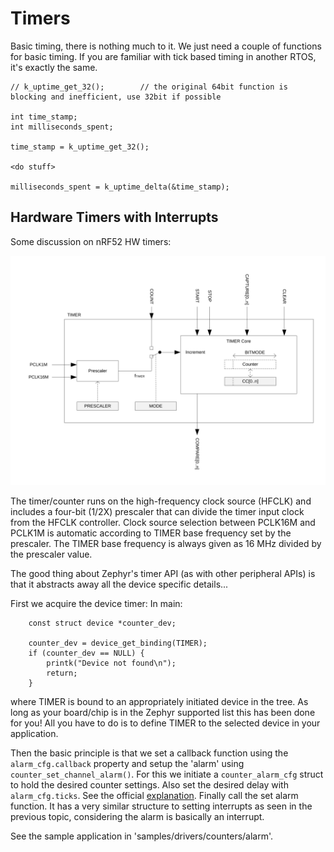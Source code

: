 # Timers

Basic timing, there is nothing much to it. We just need a couple of functions for basic timing. If you are familiar with tick based timing in another RTOS, it's exactly the same.

```
// k_uptime_get_32();        // the original 64bit function is blocking and inefficient, use 32bit if possible

int time_stamp;
int milliseconds_spent;

time_stamp = k_uptime_get_32();

<do stuff>

milliseconds_spent = k_uptime_delta(&time_stamp);

```

## Hardware Timers with Interrupts

Some discussion on nRF52 HW timers:

![Block schematic for timer/counter](./images/nrf52833_timer-block.svg)

The timer/counter runs on the high-frequency clock source (HFCLK) and includes a four-bit (1/2X) prescaler that can divide the timer input clock from the HFCLK controller. Clock source selection between PCLK16M and PCLK1M is automatic according to TIMER base frequency set by the prescaler. The TIMER base frequency is always given as 16 MHz divided by the prescaler value.


The good thing about Zephyr's timer API (as with other peripheral APIs) is that it abstracts away all the device specific details...

First we acquire the device timer:
In main:
```
	const struct device *counter_dev;

	counter_dev = device_get_binding(TIMER);
	if (counter_dev == NULL) {
		printk("Device not found\n");
		return;
	}
```
where TIMER is bound to an appropriately initiated device in the tree. As long as your board/chip is in the Zephyr supported list this has been done for you! All you have to do is to define TIMER to the selected device in your application.

Then the basic principle is that we set a callback function using the ```alarm_cfg.callback``` property and setup the 'alarm' using ```counter_set_channel_alarm()```. For this we initiate a ```counter_alarm_cfg``` struct to hold the desired counter settings. Also set the desired delay with ```alarm_cfg.ticks```. See the official [explanation](https://docs.zephyrproject.org/latest/reference/peripherals/counter.html#c.counter_alarm_cfg). Finally call the set alarm function. It has a very similar structure to setting interrupts as seen in the previous topic, considering the alarm is basically an interrupt.

See the sample application in 'samples/drivers/counters/alarm'.